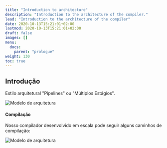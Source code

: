```yaml
---
title: "Introduction to architecture"
description: "Introduction to the architecture of the compiler."
lead: "Introduction to the architecture of the compiler"
date: 2020-10-13T15:21:01+02:00
lastmod: 2020-10-13T15:21:01+02:00
draft: false
images: []
menu:
  docs:
    parent: "prologue"
weight: 130
toc: true
---
```


## Introdução

Estilo arquitetural "Pipelines" ou "Múltiplos Estágios".

![Modelo de arquitetura](/oberon-scala-doc/images/arch-geral-modelo-1.png)

#### Compilação

Nosso compilador desenvolvido em escala pode seguir alguns caminhos de compilação:

![Modelo de arquitetura](/oberon-scala-doc/images/choose-backend.png)


